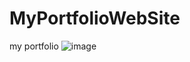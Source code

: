 # MyPortfolioWebSite
my portfolio
![image](https://github.com/hazalzengin/MyPortfolioWebSite/assets/141309108/827f1ed1-7b0b-4b4c-be0d-7dd56bd546a3)


